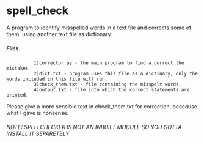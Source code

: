 # spell_check
A program to identify misspelled words in a text file and corrects some of them, using another text file as dictionary.

##### Files: 
              1)corrector.py - the main program to find a correct the mistakes
              2)dict.txt - program uses this file as a dictinary, only the words included in this file will run.
              3)check_them.txt - file containing the misspelt words.
              4)output.txt - file into which the correct statements are printed.

Please give a more sensible text in check_them.txt for correction, beacause what I gave is nonsense. 

###### NOTE: SPELLCHECKER IS NOT AN INBUILT MODULE SO YOU GOTTA INSTALL IT SEPARETELY
